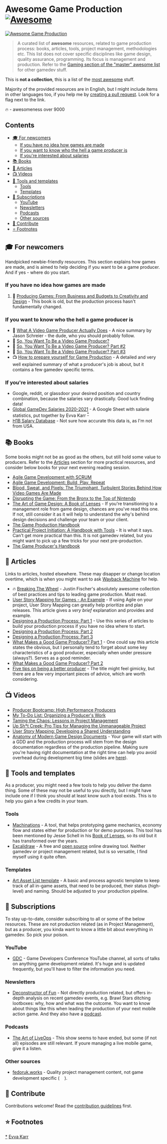 # Awesome Game Production [![Awesome](https://awesome.re/badge.svg)](https://awesome.re)

[![Awesome Game Production](media/awesome-game-production.png)](https://github.com/vhladiienko/awesome-game-production)

> A curated list of **awesome** resources, related to game production process: books, articles, tools, project management, methodologies etc. This list does not cover specific disciplines like game design, quality assurance, programming. Its focus is management and production. Refer to the [Gaming section of the "master" awesome list](https://github.com/sindresorhus/awesome#gaming) for other gamedev stuff.

This is **not a collection**, this is a list of the [most awesome](https://github.com/sindresorhus/awesome/blob/main/awesome.md#only-awesome-is-awesome) stuff.

Majority of the provided resources are in English, but I might include items in other languages too, if you help me by [creating a pull request](https://github.com/vhladiienko/awesome-game-production/blob/main/contributing.md). Look for a flag next to the link.

🔥 - awesomeness over 9000

## Contents 
- [🎓 For newcomers](#-for-newcomers)
  - [If you have no idea how games are made](#if-you-have-no-idea-how-games-are-made)
  - [If you want to know who the hell a game producer is](#if-you-want-to-know-who-the-hell-a-game-producer-is)
  - [If you're interested about salaries](#if-youre-interested-about-salaries)
- [📚 Books](#-books)
- [📰 Articles](#-articles)
- [📺 Videos](#-videos)
- [🔧 Tools and templates](#-tools-and-templates)
  - [Tools](#tools)
  - [Templates](#templates)
- [📨 Subscriptions](#-subscriptions)
  - [YouTube](#youtube)
  - [Newsletters](#newsletters)
  - [Podcasts](#podcasts)
  - [Other sources](#other-sources)
- [📝 Contribute](#-contribute)
- [⭐ Footnotes](#-footnotes)

## 🎓 For newcomers

Handpicked newbie-friendly resources. This section explains how games are made, and is aimed to help deciding if you want to be a game producer. And if yes - where do you start.

### If you have no idea how games are made

1. 📖 [Producing Games: From Business and Budgets to Creativity and Design](https://amazon.com/dp/0240810708) - This book is old, but the production process hasn't fundamentally changed.

### If you want to know who the hell a game producer is

- 📰 [What A Video Game Producer Actually Does](https://kotaku.com/what-a-video-game-producer-actually-does-1772519753) - A nice summary by Jason Schreier - the dude, who you should probably follow.
- 📰 [So, You Want To Be a Video Game Producer?](https://www.linkedin.com/pulse/so-you-want-video-game-producer-pauliina-tornqvist/)
- 📰 [So, You Want To Be a Video Game Producer? Part #2](https://www.linkedin.com/pulse/so-you-want-video-game-producer-part-2-pauliina-tornqvist/)
- 📰 [So, You Want To Be a Video Game Producer? Part #3](https://www.linkedin.com/pulse/so-you-want-video-game-producer-part-3-pauliina-tornqvist/)
- 📺 [How to prepare yourself for Game Production](https://youtu.be/DZADPKnK6_8) - A detailed and very well explained summary of what a producer's job is about, but it contains a few gamedev specific terms.

### If you're interested about salaries

- Google, reddit, or glassdoor your desired position and country combination, because the salaries vary drastically. Good luck finding data!
- [Global GameDev Salaries 2020-2021](https://docs.google.com/spreadsheets/d/1cM3_iBGF8IXZfLS5GKvC0-JWh0tS6TVYJJ-HxlguinA/edit?usp=sharing) - A Google Sheet with salarie statistics, put together by Evva Karr <sup><a name="eva-karr" href="#eva-karr-fn">*</a></sup>
- [H1B Salary Database](https://h1bdata.info/index.php?em=&job=game+producer&city=&year=all+years) - Not sure how accurate this data is, as I'm not from USA.

## 📚 Books

Some books might not be as good as the others, but still hold some value to producers. Refer to the [Articles](#articles) section for more practical resources, and consider below books for your next evening reading session.

- [Agile Game Development with SCRUM](https://amazon.com/dp/0321618521)
- [Agile Game Development: Build, Play, Repeat](https://amazon.com/dp/0136527817)
- [Blood, Sweat, and Pixels: The Triumphant, Turbulent Stories Behind How Video Games Are Made](https://amazon.com/dp/0062651234)
- [Disrupting the Game: From the Bronx to the Top of Nintendo](https://amazon.com/dp/1400226678)
- [The Art of Game Design: A Book of Lenses](https://amazon.com/dp/1138632058) - If<a name="art-of-gd"></a> you're transitioning to a management role from game design, chances are you've read this one. If not, still consider it as it will help to understand the why's behind design decisions and challenge your team or your client. 
- [The Game Production Handbook](https://amazon.com/dp/1449688098)
- [Practical Project Initiation: A Handbook with Tools](https://amazon.com/dp/0735625212) - It is what it says. Can't get more practical than this. It is not gamedev related, but you might want to pick up a few tricks for your next pre-production.
- [The Game Producer's Handbook](https://amazon.com/dp/1592006175)


## 📰 Articles

Links to articles, hosted elsewhere. These may disapper or change location overtime, which is when you might want to ask [Wayback Machine](https://archive.org/web/) for help.

- 🔥 [Breaking The Wheel](https://www.breakingthewheel.com/getting-started-breaking-wheel/) - Justin Fischer's absolutely awesome collection of best practices and tips to leading game production. Must read. 
- [User Story Mapping for Games - An Example](https://blog.agilegamedevelopment.com/2016/04/user-story-mapping-for-games-example.html) - If using Agile on your project, User Story Mapping can greatly help prioritize and plan releases. This article gives a _very brief_ explanation and provides and example.
- [Designing a Production Process: Part 1](https://www.ryandarcey.com/making-moves/2016/6/30/designing-a-production-process-part-1) - Use this series of articles to build your production process if you have no idea where to start.
- [Designing a Production Process: Part 2](https://www.ryandarcey.com/making-moves/2016/7/14/designing-a-production-process-part-2)
- [Designing a Production Process: Part 3](https://www.ryandarcey.com/making-moves/2016/8/4/designing-a-production-process-part-3)
- [What Makes a Good Game Producer? Part 1](https://www.gamedeveloper.com/production/what-makes-a-good-game-producer-part-1) - One could say this article states the obvious, but I personally tend to forget about some key characteristics of a good producer, especially when under pressure (always?). Serves as a good reminder.
- [What Makes a Good Game Producer? Part 2](https://www.gamedeveloper.com/production/what-makes-a-good-game-producer-part-2)
- [Five tips on being a better producer](https://www.gamesindustry.biz/five-tips-on-being-a-better-producer) - The title might feel gimicky, but there are a few very important pieces of advice, which are worth considering.


## 📺 Videos

- [Producer Bootcamp: High Performance Producers](https://www.youtube.com/watch?v=0yyeLmjQGFg&t=null)
- [My To-Do List: Organizing a Producer's Work](https://www.youtube.com/watch?v=zW8gKpEP-rs&t=null)
- [Taming the Chaos: Lessons in Project Management](https://www.youtube.com/watch?v=M0uuDsjy4b0&t=null)
- [Up Sh\*t Creek: Pro Tips for Managing the Unmanageable Project](https://www.youtube.com/watch?v=dNlEZZlmIcw&t=null)
- [User Story Mapping: Developing a Shared Understanding](https://www.youtube.com/watch?v=UDHW525sCOo&t=null)
- [Anatomy of Modern Game Design Documents](https://youtu.be/vU302sLgMyM) - Your game will start with a GDD and the production process will stem from the design documentation regardless of the production pipeline. Making sure you're having right documentation at the right time can help you avoid overhead during development big time (slides are [here](https://www.slideshare.net/RalfCAdam/anatomy-of-a-modern-game-design-document-ralf-adam-vera-frisch-4ckyiv)).


## 🔧 Tools and templates

As a producer, you might need a few tools to help you deliver the damn thing. Some of these may not be useful to you directly, but I might have include one if I think you should at least know such a tool exists. This is to help you gain a few credits in your team.


### Tools

- [Machinations](https://machinations.io/) - A tool, that helps prototyping game mechanics, economy flow and states either for production or for demo purposes. This tool has been mentioned by Jesse Schell in his [Book of Lenses](#art-of-gd), so its old but it has transformed over the years.
- [Excalidraw](https://excalidraw.com/) - A free and [open source](https://github.com/excalidraw/excalidraw) online drawing tool. Neither gamedev or project management related, but is so versatile, I find myself using it quite often.

### Templates

- [Art Asset List template](https://docs.google.com/spreadsheets/d/1G7X_Xzx9P8TONQewx8FDgBgF06pQcRPzz3COvWiHn2U/edit?usp=sharing) - A basic and process agnostic template to keep track of all in-game assets, that need to be produced, their status (high-level) and naming. Should be adjusted to your production pipeline.

## 📨 Subscriptions

To stay up-to-date, consider subscribing to all or some of the below resources. These are not production related (as in Project Management), but as a producer, you kinda want to know a little bit about everything in gamedev. So pick your poison.

### YouTube

- [GDC](https://www.youtube.com/@Gdconf) - Game Developers Conference YouTube channel, all sorts of talks on anything game development related. It's huge and is updated frequently, but you'll have to filter the information you need.

### Newsletters

- [Deconstructor of Fun](https://www.deconstructoroffun.com/) - Not directly production related, but offers in-depth analysis on recent gamedev events, e.g. Brawl Stars ditching lootboxes: why, how and what was the outcome. You want to know about things like this when leading the production of your next mobile action game. And they also have a [podcast](https://pca.st/5tK0).

### Podcasts

- [The Art of LiveOps](https://pca.st/ywLc6I) - This show seems to have ended, but some (if not all) episodes are still relevant. If youre managing a live mobile game, give it a listen.

### Other sources

- [fedoruk.works](https://t.me/beardpm) - Quality project management content, not game development specific (<img src="https://github.com/lipis/flag-icons/blob/main/flags/4x3/ua.svg" width="16">).

## 📝 Contribute

Contributions welcome! Read the [contribution guidelines](contributing.md) first.

## ⭐ Footnotes
<a name="eva-karr-fn" href="#eva-karr">*</a> [Evva Karr](https://www.evvakarr.com/)
